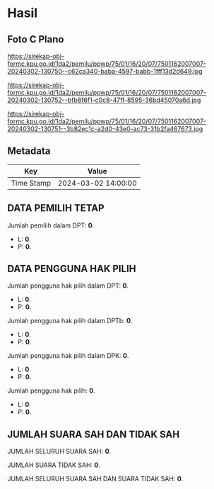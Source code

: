 # Hasil

## Foto C Plano

https://sirekap-obj-formc.kpu.go.id/1da2/pemilu/ppwp/75/01/16/20/07/7501162007007-20240302-130750--c62ca340-baba-4597-babb-1fff13d2d649.jpg

https://sirekap-obj-formc.kpu.go.id/1da2/pemilu/ppwp/75/01/16/20/07/7501162007007-20240302-130752--bfb8f6f1-c0c8-47ff-8595-36bd45070a6d.jpg

https://sirekap-obj-formc.kpu.go.id/1da2/pemilu/ppwp/75/01/16/20/07/7501162007007-20240302-130751--3b82ec1c-a2d0-43e0-ac73-31b2fa467673.jpg


## Metadata

| Key        | Value               |
| ---------- | ------------------- |
| Time Stamp | 2024-03-02 14:00:00 |


## DATA PEMILIH TETAP

Jumlah pemilih dalam DPT: **0**.
 * L: **0**.
 * P: **0**.

## DATA PENGGUNA HAK PILIH

Jumlah pengguna hak pilih dalam DPT: **0**.
 * L: **0**.
 * P: **0**.

Jumlah pengguna hak pilih dalam DPTb: **0**.
 * L: **0**.
 * P: **0**.

Jumlah pengguna hak pilih dalam DPK: **0**.
 * L: **0**.
 * P: **0**.

Jumlah pengguna hak pilih: **0**.
 * L: **0**.
 * P: **0**.

## JUMLAH SUARA SAH DAN TIDAK SAH

JUMLAH SELURUH SUARA SAH: **0**.

JUMLAH SUARA TIDAK SAH: **0**.

JUMLAH SELURUH SUARA SAH DAN SUARA TIDAK SAH: **0**.


